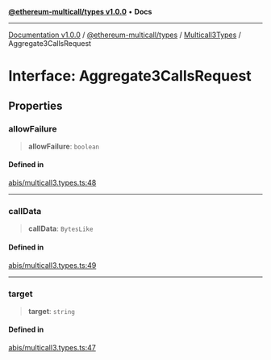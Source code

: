 [**@ethereum-multicall/types v1.0.0**](../../../README.md) • **Docs**

***

[Documentation v1.0.0](../../../../../packages.md) / [@ethereum-multicall/types](../../../README.md) / [Multicall3Types](../README.md) / Aggregate3CallsRequest

# Interface: Aggregate3CallsRequest

## Properties

### allowFailure

> **allowFailure**: `boolean`

#### Defined in

[abis/multicall3.types.ts:48](https://github.com/niZmosis/ethereum-multicall/blob/2a2d077a99c23b464a4e40dd6375d06ce98594bd/packages/types/src/abis/multicall3.types.ts#L48)

***

### callData

> **callData**: `BytesLike`

#### Defined in

[abis/multicall3.types.ts:49](https://github.com/niZmosis/ethereum-multicall/blob/2a2d077a99c23b464a4e40dd6375d06ce98594bd/packages/types/src/abis/multicall3.types.ts#L49)

***

### target

> **target**: `string`

#### Defined in

[abis/multicall3.types.ts:47](https://github.com/niZmosis/ethereum-multicall/blob/2a2d077a99c23b464a4e40dd6375d06ce98594bd/packages/types/src/abis/multicall3.types.ts#L47)
